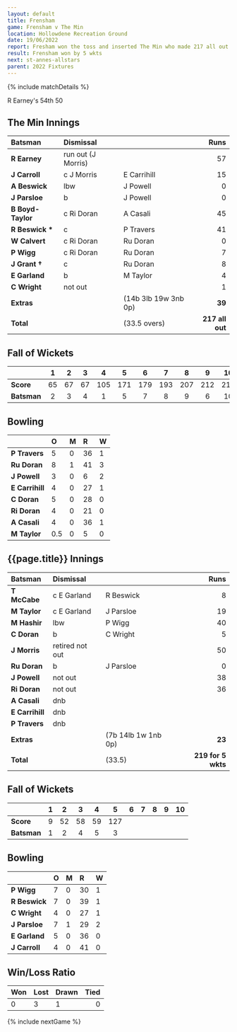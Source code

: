 ```yaml
---
layout: default
title: Frensham
game: Frensham v The Min
location: Hollowdene Recreation Ground
date: 19/06/2022
report: Fresham won the toss and inserted The Min who made 217 all out in 33.5 overs. Frensham replied with 219 for 5 wkts in 33.5 overs
result: Frensham won by 5 wkts
next: st-annes-allstars
parent: 2022 Fixtures
---
```


{% include matchDetails %}

R Earney's 54th 50

## The Min Innings

| Batsman | Dismissal | | Runs |
|:---|:---|---|---:|
| **R Earney** | run out (J Morris) |   | 57 |
| **J Carroll** | c J Morris | E Carrihill | 15 |
| **A Beswick** | lbw  | J Powell | 0 |
| **J Parsloe** | b | J Powell | 0 |
| **B Boyd-Taylor** | c Ri Doran | A Casali | 45 |
| **R Beswick &#42;** | c | P Travers | 41 |
| **W Calvert** | c Ri Doran | Ru Doran | 0 |
| **P Wigg** | c Ri Doran | Ru Doran | 7 |
| **J Grant &#8224;** | c | Ru Doran | 8 |
| **E Garland** | b | M Taylor | 4 |
| **C Wright** | not out |  | 1 |
| **Extras** | | (14b 3lb 19w 3nb 0p) | **39** |
| **Total** | | (33.5 overs) | **217 all out** |

## Fall of Wickets

| | 1 | 2 | 3 | 4 | 5 | 6 | 7 | 8 | 9 | 10 |
|---|:---:|:---:|:---:|:---:|:---:|:---:|:---:|:---:|:---:|:---:|
| **Score** | 65 | 67 | 67 | 105 | 171 | 179 | 193 | 207 | 212 | 217 |
| **Batsman** | 2 | 3 | 4 | 1 | 5 | 7 | 8 | 9 | 6 | 10 | 

## Bowling

| | O | M | R | W |
|---|:---|:---|:---|:---|
| **P Travers** | 5 | 0 | 36 | 1 |
| **Ru Doran** | 8 | 1 | 41 | 3 |
| **J Powell** | 3 | 0 | 6 | 2 |
| **E Carrihill** | 4 | 0 | 27 | 1 |
| **C Doran** | 5 | 0 | 28 | 0 |
| **Ri Doran** | 4 | 0 | 21 | 0 |
| **A Casali** | 4 | 0 | 36 | 1 |
| **M Taylor** | 0.5 | 0 | 5 | 0 |

## {{page.title}} Innings

| Batsman | Dismissal | | Runs |
|:---|:---|---|---:|
| **T McCabe** | c E Garland | R Beswick | 8 |
| **M Taylor** | c E Garland | J Parsloe | 19 |
| **M Hashir** | lbw | P Wigg | 40 |
| **C Doran** | b | C Wright | 5 |
| **J Morris** | retired not out |  | 50 |
| **Ru Doran** | b | J Parsloe | 0 |
| **J Powell** | not out |  | 38 |
| **Ri Doran** | not out |  | 36 |
| **A Casali** | dnb |  |  |
| **E Carrihill** | dnb |  |  |
| **P Travers** | dnb | |  |
| **Extras** | | (7b 14lb 1w 1nb 0p) | **23** |
| **Total** | | (33.5) | **219 for 5 wkts** |

## Fall of Wickets

| | 1 | 2 | 3 | 4 | 5 | 6 | 7 | 8 | 9 | 10 |
|---|:---:|:---:|:---:|:---:|:---:|:---:|:---:|:---:|:---:|:---:|
| **Score** | 9 | 52 | 58 | 59 | 127 |  |  |  |  |  |
| **Batsman** | 1 | 2 | 4 | 5 | 3 |  |  |  |  |  | 

## Bowling

| | O | M | R | W |
|---|:---|:---|:---|:---|
| **P Wigg** | 7 | 0 | 30 | 1 |
| **R Beswick** | 7 | 0 | 39 | 1 |
| **C Wright** | 4 | 0 | 27 | 1 |
| **J Parsloe** | 7 | 1 | 29 | 2 |
| **E Garland** | 5 | 0 | 36 | 0 |
| **J Carroll** | 4 | 0 | 41 | 0 |

## Win/Loss Ratio

| Won | Lost | Drawn | Tied |
|:---|:---|:---|---:|
| 0 | 3 | 1 | 0 |

{% include nextGame %}